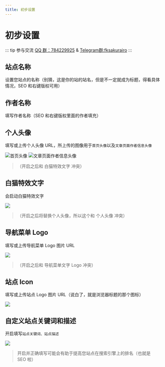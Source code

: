 ```yaml
---
title: 初步设置
---
```


# 初步设置

::: tip 参与交流
[QQ 群：784229925](https://jq.qq.com/?_wv=1027&k=U5UJjRik) & [Telegram群:fksakurairo](https://t.me/fksakurairo)
:::

## 站点名称

设置您站点的名称（别猜，这是你的站的站名，但是不一定就成为标题，得看具体情况，SEO 和右键版权可用）

## 作者名称

填写作者名称（SEO 和右键版权里面的作者填充）

## 个人头像

填写或上传个人头像 URL，所上传的图像用于`首页头像`以及`文章页面作者信息头像`

![首页头像](https://s.nmxc.ltd/sakurairo_wiki/help/sz1.png)
![文章页面作者信息头像](https://s.nmxc.ltd/sakurairo_wiki/help/sz2.png)

> （开启之后和 白猫特效文字 冲突）

## 白猫特效文字

会启动白猫特效文字

![](https://s.nmxc.ltd/sakurairo_wiki/help/sz3.png)

> （开启之后将替换个人头像，所以这个和 个人头像 冲突）

## 导航菜单 Logo

填写或上传导航菜单 Logo 图片 URL

![](https://s.nmxc.ltd/sakurairo_wiki/help/sz4.png)

> （开启之后和 导航菜单文字 Logo 冲突）

## 站点 Icon

填写或上传站点 Logo 图片 URL（说白了，就是浏览器标题的那个图标）

![](https://s.nmxc.ltd/sakurairo_wiki/help/sz5.png)

## 自定义站点关键词和描述

开启填写`站点关键词、站点描述`

![](https://s.nmxc.ltd/sakurairo_wiki/help/sz6.png)

> 开启并正确填写可能会有助于提高您站点在搜索引擎上的排名（也就是 SEO 啦）
